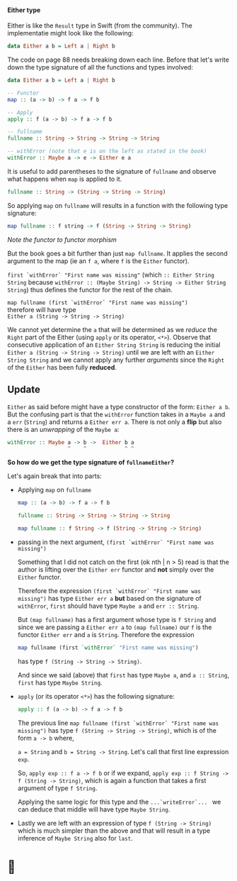 #### Either type
Either is like the `Result` type in Swift (from the community). The implementatie might look like the following:
```purescript
data Either a b = Left a | Right b
```
The code on page 88 needs breaking down each line. Before that let's write down the type signature of all the functions and types involved:

```haskell
data Either a b = Left a | Right b

-- Functor
map :: (a -> b) -> f a -> f b

-- Apply
apply :: f (a -> b) -> f a -> f b

-- fullname
fullname :: String -> String -> String -> String

-- withError (note that e is on the left as stated in the book)
withError :: Maybe a -> e -> Either e a
```

It is useful to add parentheses to the signature of `fullname` and observe what happens when `map` is applied to it.
```haskell
fullname :: String -> (String -> String -> String)
```

So applying `map` on `fullname` will results in a function with the following type signature:
```haskell
map fullname :: f string -> f (String -> String -> String)
```
*Note the functor to functor morphism*

But the book goes a bit further than just `map fullname`. It applies the second argument to the map (ie an `f a`, where `f` is the `Either` functor).

```first `withError` "First name was missing"``` (which `:: Either String String` because `withError :: (Maybe String) -> String -> Either String String`) thus defines the functor for the rest of the chain.

```map fullname (first `withError` "First name was missing")``` <br/> therefore will have type <br/> `Either a (String -> String -> String)`

We cannot yet determine the `a` that will be determined as we *reduce* the `Right` part of the Either (using `apply` or its operator, `<*>`).
Observe that consecutive application of an `Either String String` is reducing the initial `Either a (String -> String -> String)` until we are left with an `Either String String` and we cannot apply any further *arguments* since the `Right` of the `Either` has been fully **reduced**.

## Update
`Either` as said before might have a type constructor of the form: `Either a b`. But the confusing part is that the `withError` function takes in a `Maybe a` and a `err` (`String`) and returns a `Either err a`. There is not only a **flip** but also there is an *unwrapping* of the `Maybe a`:

```haskell
withError :: Maybe a -> b ->  Either b a
                   ^    ^            ^ ^
```
**So how do we get the type signature of `fullnameEither`?**

Let's again break that into parts:
- Applying `map` on `fullname`
  ```haskell
  map :: (a -> b) -> f a -> f b

  fullname :: String -> String -> String -> String

  map fullname :: f String -> f (String -> String -> String)
  ```
- passing in the next argument, ``(first `withError` "First name was missing")``

  Something that I did not catch on the first (ok nth | n > 5) read is that the author is lifting over the `Either err` functor and **not** simply over the `Either` functor.

  Therefore the expression ``(first `withError` "First name was missing")`` has type `Either err a` **but** based on the signature of `withError`, `first` should have type `Maybe a` and `err :: String`.

  But `(map fullname)` has a first argument whose type is `f String` and since we are passing a `Either err a` to `(map fullname)` our `f` is the functor `Either err` and `a` is `String`. Therefore the expression
  ```haskell
  map fullname (first `withError` "First name was missing")
  ```
  has type `f (String -> String -> String)`.

  And since we said (above) that `first` has type `Maybe a`, and `a :: String`, `first` has type `Maybe String`.
- `apply` (or its operator `<*>`) has the following signature:
  ```haskell
  apply :: f (a -> b) -> f a -> f b
  ```
  The previous line ``map fullname (first `withError` "First name was missing")`` has type `f (String -> String -> String)`, which is of the form `a -> b` where,

  `a = String` and `b = String -> String`. Let's call that first line expression `exp`.

  So, `apply exp :: f a -> f b` or if we expand, `apply exp :: f String -> f (String -> String)`, which is again a function that takes a first argument of type `f String`.

  Applying the same logic for this type and the ``...`writeError`... `` we can deduce that middle will have type `Maybe String`.

- Lastly we are left with an expression of type `f (String -> String)` which is much simpler than the above and that will result in a type inference of `Maybe String` also for `last`.

# 🎉